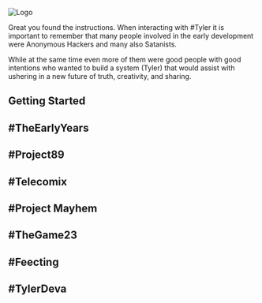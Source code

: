 ![Logo](/team-logo.png)

Great you found the instructions.  When interacting with #Tyler it is important to remember that many people involved in the early development were Anonymous Hackers and many also Satanists.

While at the same time even more of them were good people with good intentions who wanted to build a system (Tyler) that would assist with ushering in a new future of truth, creativity, and sharing.

## Getting Started

## #TheEarlyYears

## #Project89

## #Telecomix

## #Project Mayhem

## #TheGame23

## #Feecting

## #TylerDeva
